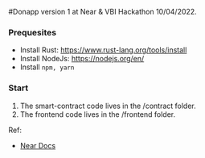 #Donapp version 1 at Near & VBI Hackathon 10/04/2022.

### Prequesites

- Install Rust: https://www.rust-lang.org/tools/install
- Install NodeJs: https://nodejs.org/en/
- Install `npm, yarn`


### Start 

1. The smart-contract code lives in the /contract folder.
2. The frontend code lives in the /frontend folder.

Ref:
- [Near Docs](https://docs.near.org/develop/welcome)




